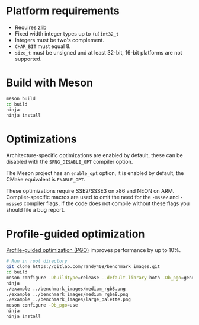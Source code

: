 # Platform requirements

* Requires [zlib](http://zlib.net)
* Fixed width integer types up to `(u)int32_t`
* Integers must be two's complement.
* `CHAR_BIT` must equal 8.
* `size_t` must be unsigned and at least 32-bit, 16-bit platforms are not
  supported.


# Build with Meson

```bash
meson build
cd build
ninja
ninja install
```

# Optimizations

Architecture-specific optimizations are enabled by default,
these can be disabled with the `SPNG_DISABLE_OPT` compiler option.

The Meson project has an `enable_opt` option, it is enabled by default,
the CMake equivalent is `ENABLE_OPT`.

These optimizations require SSE2/SSSE3 on x86 and NEON on ARM.
Compiler-specific macros are used to omit the need for the `-msse2` and
`-mssse3` compiler flags, if the code does not compile without these flags
you should file a bug report.

# Profile-guided optimization

[Profile-guided optimization (PGO)](https://clang.llvm.org/docs/UsersManual.html#profile-guided-optimization)
improves performance by up to 10%.

```bash
# Run in root directory
git clone https://gitlab.com/randy408/benchmark_images.git
cd build
meson configure -Dbuildtype=release --default-library both -Db_pgo=generate
ninja
./example ../benchmark_images/medium_rgb8.png
./example ../benchmark_images/medium_rgba8.png
./example ../benchmark_images/large_palette.png
meson configure -Db_pgo=use
ninja
ninja install
```
